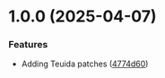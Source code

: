# 1.0.0 (2025-04-07)


### Features

* Adding Teuida patches ([4774d60](https://github.com/JeffJankowski/revanced-custom-patches/commit/4774d609c7550388b88266411b1cb85948b726e4))
